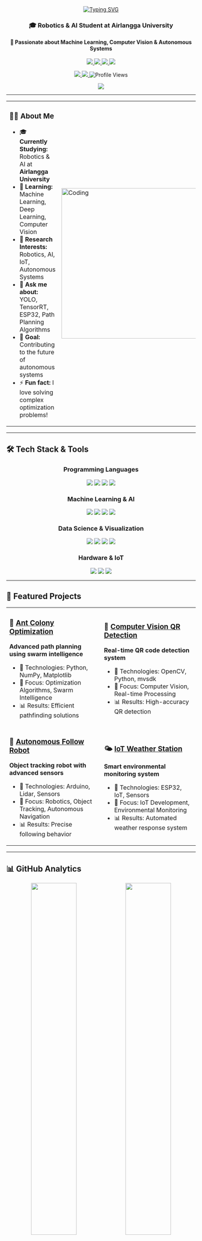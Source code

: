 <div align="center">

<!-- Header dengan Typing Animation -->
<a href="https://github.com/juhenfw">
    <img src="https://readme-typing-svg.demolab.com?font=Fira+Code&size=32&duration=2800&pause=2000&color=2F81F7&center=true&vCenter=true&width=600&lines=Hi+there!+I'm+Juhen+👋;Robotics+%26+AI+Student;Machine+Learning+Enthusiast;Tech+Innovation+Explorer" alt="Typing SVG" />
</a>

<!-- Subtitle -->
<h3>🎓 Robotics & AI Student at Airlangga University</h3>
<h4>🚀 Passionate about Machine Learning, Computer Vision & Autonomous Systems</h4>

<!-- Social Media Badges -->
<p>
    <a href="https://juhenfw.github.io">
        <img src="https://img.shields.io/badge/🌐_Portfolio-juhenfw.github.io-blue?style=for-the-badge&logoColor=white">
    </a>
    <a href="https://www.linkedin.com/in/juhenfw/">
        <img src="https://img.shields.io/badge/LinkedIn-0077B5?style=for-the-badge&logo=linkedin&logoColor=white">
    </a>
    <a href="mailto:juhenwildan@gmail.com">
        <img src="https://img.shields.io/badge/Gmail-D14836?style=for-the-badge&logo=gmail&logoColor=white">
    </a>
    <a href='https://scholar.google.com/citations?user=7VxM9hwAAAAJ&hl=id'>
        <img src='https://img.shields.io/badge/Google_Scholar-4285F4?style=for-the-badge&logo=google-scholar&logoColor=white'>
    </a>
</p>

<p>
    <a href="https://instagram.com/juhenfw_">
        <img src="https://img.shields.io/badge/Instagram-E4405F?style=for-the-badge&logo=instagram&logoColor=white">
    </a>
    <a href="https://twitter.com/juhenfw_">
        <img src="https://img.shields.io/badge/X-000000?style=for-the-badge&logo=x&logoColor=white">
    </a>
    <img src="https://komarev.com/ghpvc/?username=juhenfw&label=Profile%20Views&color=0e75b6&style=for-the-badge" alt="Profile Views" />
</p>

<!-- GitHub Stats Card -->
<a href="https://github.com/juhenfw">
    <img src="https://github-stats-alpha.vercel.app/api?username=juhenfw&cc=22272e&tc=37BCF6&ic=fff&bc=0000">
</a>

</div>

---

<!-- About Me Section -->
<table>
<tr>
<td width="50%">

### 🧑‍💻 About Me

- 🎓 **Currently Studying:** Robotics & AI at **Airlangga University**
- 🌱 **Learning:** Machine Learning, Deep Learning, Computer Vision
- 🔬 **Research Interests:** Robotics, AI, IoT, Autonomous Systems
- 💬 **Ask me about:** YOLO, TensorRT, ESP32, Path Planning Algorithms
- 🎯 **Goal:** Contributing to the future of autonomous systems
- ⚡ **Fun fact:** I love solving complex optimization problems!

</td>
<td width="50%">

<img align="center" alt="Coding" width="400" src="https://raw.githubusercontent.com/abhisheknaiidu/abhisheknaiidu/master/code.gif">

</td>
</tr>
</table>

---

## 🛠️ Tech Stack & Tools

<div align="center">

### Programming Languages
<p>
    <img src="https://img.shields.io/badge/Python-3776AB?style=for-the-badge&logo=python&logoColor=white">
    <img src="https://img.shields.io/badge/C++-00599C?style=for-the-badge&logo=c%2B%2B&logoColor=white">
    <img src="https://img.shields.io/badge/C-00599C?style=for-the-badge&logo=c&logoColor=white">
    <img src="https://img.shields.io/badge/MATLAB-0076A8?style=for-the-badge&logo=mathworks&logoColor=white">
</p>

### Machine Learning & AI
<p>
    <img src="https://img.shields.io/badge/TensorFlow-FF6F00?style=for-the-badge&logo=tensorflow&logoColor=white">
    <img src="https://img.shields.io/badge/PyTorch-EE4C2C?style=for-the-badge&logo=pytorch&logoColor=white">
    <img src="https://img.shields.io/badge/OpenCV-27338e?style=for-the-badge&logo=OpenCV&logoColor=white">
    <img src="https://img.shields.io/badge/scikit_learn-F7931E?style=for-the-badge&logo=scikit-learn&logoColor=white">
</p>

### Data Science & Visualization
<p>
    <img src="https://img.shields.io/badge/Pandas-2C2D72?style=for-the-badge&logo=pandas&logoColor=white">
    <img src="https://img.shields.io/badge/Numpy-777BB4?style=for-the-badge&logo=numpy&logoColor=white">
    <img src="https://img.shields.io/badge/Matplotlib-11557c?style=for-the-badge">
    <img src="https://img.shields.io/badge/Seaborn-3776AB?style=for-the-badge">
</p>

### Hardware & IoT
<p>
    <img src="https://img.shields.io/badge/Arduino-00979D?style=for-the-badge&logo=Arduino&logoColor=white">
    <img src="https://img.shields.io/badge/ESP32-000000?style=for-the-badge&logo=espressif&logoColor=white">
    <img src="https://img.shields.io/badge/Raspberry%20Pi-A22846?style=for-the-badge&logo=Raspberry%20Pi&logoColor=white">
</p>

</div>

---

## 🚀 Featured Projects

<div align="center">

<table>
<tr>
<td width="50%">

### 🐜 [Ant Colony Optimization](https://github.com/Juhenfw/AI-for-Optimization-using-Ant-Colony)
**Advanced path planning using swarm intelligence**
- 🔧 Technologies: Python, NumPy, Matplotlib
- 🎯 Focus: Optimization Algorithms, Swarm Intelligence
- 📊 Results: Efficient pathfinding solutions

</td>
<td width="50%">

### 📱 [Computer Vision QR Detection](https://github.com/Juhenfw/QRCode-Camera)
**Real-time QR code detection system**
- 🔧 Technologies: OpenCV, Python, mvsdk
- 🎯 Focus: Computer Vision, Real-time Processing
- 📊 Results: High-accuracy QR detection

</td>
</tr>
<tr>
<td width="50%">

### 🤖 [Autonomous Follow Robot](https://github.com/Juhenfw/Robot-Follow-Me)
**Object tracking robot with advanced sensors**
- 🔧 Technologies: Arduino, Lidar, Sensors
- 🎯 Focus: Robotics, Object Tracking, Autonomous Navigation
- 📊 Results: Precise following behavior

</td>
<td width="50%">

### 🌤️ [IoT Weather Station](https://github.com/Juhenfw/ESP32-PenutupJemuranOtomatis-IoT)
**Smart environmental monitoring system**
- 🔧 Technologies: ESP32, IoT, Sensors
- 🎯 Focus: IoT Development, Environmental Monitoring
- 📊 Results: Automated weather response system

</td>
</tr>
</table>

</div>

---

## 📊 GitHub Analytics

<div align="center">

<img width="49%" src="https://github-readme-stats.vercel.app/api?username=juhenfw&show_icons=true&theme=radical&hide_border=true" />
<img width="49%" src="https://github-readme-streak-stats.herokuapp.com/?user=juhenfw&theme=radical&hide_border=true" />

<img width="49%" src="https://github-readme-stats.vercel.app/api/top-langs/?username=juhenfw&layout=compact&theme=radical&hide_border=true" />
<img width="49%" src="http://github-profile-summary-cards.vercel.app/api/cards/productive-time?username=juhenfw&theme=radical&utcOffset=7" />

</div>

<div align="center">

![GitHub Activity Graph](https://github-readme-activity-graph.vercel.app/graph?username=juhenfw&theme=react-dark&hide_border=true)

</div>

---

## 🏆 GitHub Trophies

<div align="center">

[![trophy](https://github-profile-trophy.vercel.app/?username=juhenfw&theme=radical&no-frame=true&no-bg=false&margin-w=4)](https://github.com/ryo-ma/github-profile-trophy)

</div>

---

## 📈 Contribution Graph

<div align="center">

![Snake animation](https://github.com/juhenfw/juhenfw/blob/output/github-contribution-grid-snake.svg)

</div>

---

<div align="center">

### 💭 Random Dev Quote
![](https://quotes-github-readme.vercel.app/api?type=horizontal&theme=radical)

### 🎵 Currently Listening To
[![Spotify](https://novatorem-juhenfw.vercel.app/api/spotify)](https://open.spotify.com/user/juhenfw)

---

**"The future belongs to those who learn more skills and combine them in creative ways."** 

*Let's connect and build something amazing together!* 🚀

</div>
